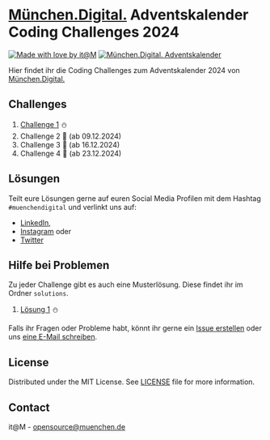 <!-- add Project Logo, if existing -->

# [München.Digital.](https://muenchen.digital) Adventskalender Coding Challenges 2024

[![Made with love by it@M][made-with-love-shield]][itm-opensource]
[![München.Digital. Adventskalender][adventskalender-shield]][muenchen-digital]
<!-- feel free to add more shields, style 'for-the-badge' -> see https://shields.io/badges -->

Hier findet ihr die Coding Challenges zum Adventskalender 2024 von [München.Digital.](https://muenchen.digital)

## Challenges

1. [Challenge 1](challenges/challenge1.ipynb) ⛄ 
2. Challenge 2 🎄 (ab 09.12.2024) 
3. Challenge 3 🎅 (ab 16.12.2024) 
4. Challenge 4 🎁 (ab 23.12.2024) 

## Lösungen

Teilt eure Lösungen gerne auf euren Social Media Profilen mit dem Hashtag `#muenchendigital` und verlinkt uns auf:

- [LinkedIn](https://www.linkedin.com/showcase/muenchen-digital/),
- [Instagram](https://www.instagram.com/muenchen.digital/) oder
- [Twitter](https://twitter.com/MuenchenDigital) 

## Hilfe bei Problemen

Zu jeder Challenge gibt es auch eine Musterlösung. 
Diese findet ihr im Ordner `solutions`.

1. [Lösung 1](solutions/challenge1_solution.ipynb) ⛄ 

Falls ihr Fragen oder Probleme habt, könnt ihr gerne ein [Issue erstellen](https://github.com/it-at-m/advent-coding-challenges-24/issues/new) oder uns [eine E-Mail schreiben](mailto:itm.kicc@muenchen.de).

## License

Distributed under the MIT License. See [LICENSE](LICENSE) file for more information.


## Contact

it@M - opensource@muenchen.de

<!-- project shields / links -->
[made-with-love-shield]: https://img.shields.io/badge/made%20with%20%E2%9D%A4%20by-it%40M-yellow?style=for-the-badge
[adventskalender-shield]: https://img.shields.io/badge/M%C3%BCnchen.Digital.-%F0%9F%8E%84%20Adventskalender-1e6cff?style=for-the-badge
[itm-opensource]: https://opensource.muenchen.de/
[muenchen-digital]: https://muenchen.digital/
